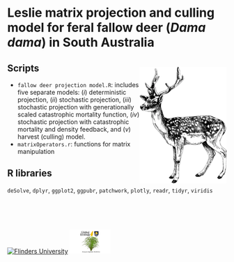 # Leslie matrix projection and culling model for feral fallow deer (<em>Dama dama</em>) in South Australia
<img align="right" src="www/fallowdeerTransp.png" width="200" style="margin-top: 20px">

## Scripts
- <code>fallow deer projection model.R</code>: includes five separate models: (<em>i</em>) deterministic projection, (<em>ii</em>) stochastic projection, (<em>iii</em>) stochastic projection with generationally scaled catastrophic mortality function, (<em>iv</em>) stochastic projection with catastrophic mortality and density feedback, and (<em>v</em>) harvest (culling) model.
- <code>matrixOperators.r</code>: functions for matrix manipulation

## R libraries
<code>deSolve</code>, <code>dplyr</code>, <code>ggplot2</code>, <code>ggpubr</code>, <code>patchwork</code>, <code>plotly</code>, <code>readr</code>, <code>tidyr</code>, <code>viridis</code>

<br>
<br>
<p><a href="https://www.flinders.edu.au"><img align="bottom-left" src="www/Flinders_University_Logo_Horizontal_RGB_Master.png" alt="Flinders University" height="40" style="margin-top: 20px"></a> <a href="https://globalecologyflinders.com"><img align="bottom-left" src="www/GEL Logo Kaurna New Transp.png" alt="GEL logo" height="55" style="margin-top: 20px"></a></p>
